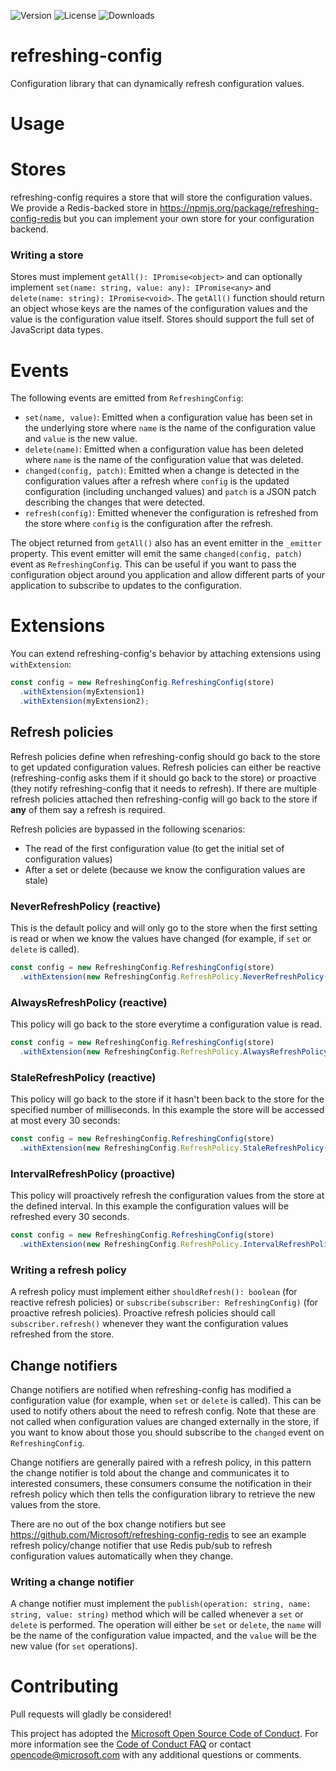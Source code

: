 ![Version](https://img.shields.io/npm/v/refreshing-config.svg)
![License](https://img.shields.io/github/license/Microsoft/refreshing-config.svg)
![Downloads](https://img.shields.io/npm/dt/refreshing-config.svg)

# refreshing-config
Configuration library that can dynamically refresh configuration values.

# Usage

# Stores
refreshing-config requires a store that will store the configuration values. We provide a Redis-backed store in https://npmjs.org/package/refreshing-config-redis but you can implement your own store for
your configuration backend.

### Writing a store
Stores must implement ```getAll(): IPromise<object>``` and can optionally implement ```set(name: string, value: any): IPromise<any>``` and ```delete(name: string): IPromise<void>```. The ```getAll()```
function should return an object whose keys are the names of the configuration values and the value is the configuration value itself. Stores should support the full set of JavaScript data types.

# Events
The following events are emitted from ```RefreshingConfig```:
* ```set(name, value)```: Emitted when a configuration value has been set in the underlying store where ```name```
is the name of the configuration value and ```value``` is the new value.
* ```delete(name)```: Emitted when a configuration value has been deleted where ```name``` is the name
of the configuration value that was deleted.
* ```changed(config, patch)```: Emitted when a change is detected in the configuration values after a refresh where
```config``` is the updated configuration (including unchanged values) and ```patch``` is a JSON patch describing
the changes that were detected.
* ```refresh(config)```: Emitted whenever the configuration is refreshed from the store where ```config```
is the configuration after the refresh.

The object returned from ```getAll()``` also has an event emitter in the ```_emitter``` property. This
event emitter will emit the same ```changed(config, patch)``` event as ```RefreshingConfig```. This can
be useful if you want to pass the configuration object around you application and allow different parts
of your application to subscribe to updates to the configuration.

# Extensions
You can extend refreshing-config's behavior by attaching extensions using ```withExtension```:

```javascript
const config = new RefreshingConfig.RefreshingConfig(store)
  .withExtension(myExtension1)
  .withExtension(myExtension2);
```

## Refresh policies
Refresh policies define when refreshing-config should go back to the store to get updated configuration values. Refresh policies can either be reactive (refreshing-config asks them if it should go back to the store) 
or proactive (they notify refreshing-config that it needs to refresh). If there are multiple refresh policies attached then refreshing-config will go back to the store if **any** of them say a refresh is required.

Refresh policies are bypassed in the following scenarios:

* The read of the first configuration value (to get the initial set of configuration values)
* After a set or delete (because we know the configuration values are stale)

### NeverRefreshPolicy (reactive)
This is the default policy and will only go to the store when the first setting is read or when we know the values have changed (for example, if ```set``` or ```delete``` is called).

```javascript
const config = new RefreshingConfig.RefreshingConfig(store)
  .withExtension(new RefreshingConfig.RefreshPolicy.NeverRefreshPolicy());
```

### AlwaysRefreshPolicy (reactive)
This policy will go back to the store everytime a configuration value is read.

```javascript
const config = new RefreshingConfig.RefreshingConfig(store)
  .withExtension(new RefreshingConfig.RefreshPolicy.AlwaysRefreshPolicy());
```

### StaleRefreshPolicy (reactive)
This policy will go back to the store if it hasn't been back to the store for the specified number of milliseconds. In this example the store will be accessed at most every 30 seconds:

```javascript
const config = new RefreshingConfig.RefreshingConfig(store)
  .withExtension(new RefreshingConfig.RefreshPolicy.StaleRefreshPolicy(30000));
```

### IntervalRefreshPolicy (proactive)
This policy will proactively refresh the configuration values from the store at the defined interval. In this example the configuration values will be refreshed every 30 seconds.

```javascript
const config = new RefreshingConfig.RefreshingConfig(store)
  .withExtension(new RefreshingConfig.RefreshPolicy.IntervalRefreshPolicy(30000));
```

### Writing a refresh policy
A refresh policy must implement either ```shouldRefresh(): boolean``` (for reactive refresh policies) or ```subscribe(subscriber: RefreshingConfig)``` (for proactive refresh policies). Proactive refresh
policies should call ```subscriber.refresh()``` whenever they want the configuration values refreshed from the store.

## Change notifiers
Change notifiers are notified when refreshing-config has modified a configuration value (for example, when ```set``` or ```delete``` is called). This can be used to notify others about the need to refresh config.
Note that these are not called when configuration values are changed externally in the store, if you want to know about those you should subscribe to the ```changed``` event on ```RefreshingConfig```.

Change notifiers are generally paired with a refresh policy, in this pattern the change notifier is told about the change and communicates it to interested consumers, these consumers consume the notification
in their refresh policy which then tells the configuration library to retrieve the new values from the store.

There are no out of the box change notifiers but see https://github.com/Microsoft/refreshing-config-redis to see an example refresh policy/change notifier that use Redis pub/sub to refresh configuration
values automatically when they change.

### Writing a change notifier
A change notifier must implement the ```publish(operation: string, name: string, value: string)``` method which will be called whenever a ```set``` or ```delete``` is performed. The operation will either
be ```set``` or ```delete```, the ```name``` will be the name of the configuration value impacted, and the ```value``` will be the new value (for ```set``` operations).

# Contributing
Pull requests will gladly be considered!

This project has adopted the [Microsoft Open Source Code of Conduct](https://opensource.microsoft.com/codeofconduct/). For more information see 
the [Code of Conduct FAQ](https://opensource.microsoft.com/codeofconduct/faq/) or contact [opencode@microsoft.com](mailto:opencode@microsoft.com) 
with any additional questions or comments.